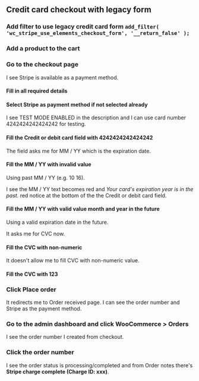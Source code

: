 ## Credit card checkout with legacy form

### Add filter to use legacy credit card form `add_filter( 'wc_stripe_use_elements_checkout_form', '__return_false' );`

### Add a product to the cart

### Go to the checkout page

I see Stripe is available as a payment method.

#### Fill in all required details

#### Select Stripe as payment method if not selected already

I see TEST MODE ENABLED in the description and I can use card number 4242424242424242 for testing.

#### Fill the Credit or debit card field with 4242424242424242

The field asks me for MM / YY which is the expiration date.

#### Fill the MM / YY with invalid value

Using past MM / YY (e.g. 10 16).

I see the MM / YY text becomes red and *Your card's expiration year is in the past.* red notice at the bottom of the the Credit or debit card field.

#### Fill the MM / YY with valid value month and year in the future

Using a valid expiration date in the future.

It asks me for CVC now.

#### Fill the CVC with non-numeric

It doesn't allow me to fill CVC with non-numeric value.

#### Fill the CVC with 123

### Click Place order

It redirects me to Order received page. I can see the order number and Stripe as the payment method.

### Go to the admin dashboard and click WooCommerce > Orders

I see the order number I created from checkout.

### Click the order number

I see the order status is processing/completed and from Order notes there's **Stripe charge complete (Charge ID: xxx)**.
